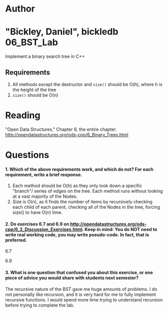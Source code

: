 Author
==========
"Bickley, Daniel", bickledb
06_BST_Lab
==============

Implement a binary search tree in C++

Requirements
------------

1. All methods except the destructor and `size()` should be O(h), where h is the height of the tree
2. `size()` should be O(n)

Reading
=======
"Open Data Structures," Chapter 6, the entire chapter. http://opendatastructures.org/ods-cpp/6_Binary_Trees.html

Questions
=========

#### 1. Which of the above requirements work, and which do not? For each requirement, write a brief response.

1. Each method should be O(h) as they only look down a specific "branch"/ series of edges on the tree. Each method runs without looking at a vast majority of the Nodes.
2. Size is O(n), as it finds the number of items by recursively checking each child of each parent, checking all of the Nodes in the tree, forcing size() to have O(n) time.

#### 2. Do exercises 6.7 and 6.9 on http://opendatastructures.org/ods-cpp/6_3_Discussion_Exercises.html. Keep in mind: You do NOT need to write real working code, you may write pseudo-code. In fact, that is preferred.

6.7 

6.9

#### 3. What is one question that confused you about this exercise, or one piece of advice you would share with students next semester?

The recursive nature of the BST gave me huge amounts of problems. I do not personally like recursion, and it is very hard for me to fully implement 
recursive functions. I would spend more time trying to understand recursion before trying to complete the lab.